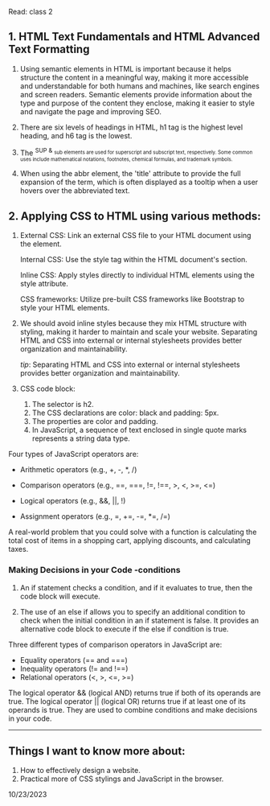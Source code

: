 Read: class 2


## 1. HTML Text Fundamentals and HTML Advanced Text Formatting

1. Using semantic elements in HTML is important because it helps structure the content in a meaningful way, making it more accessible and understandable for both humans and machines, like search engines and screen readers. Semantic elements provide information about the type and purpose of the content they enclose, making it easier to style and navigate the page and improving SEO.

2. There are six levels of headings in HTML, h1 tag is the highest level heading, and h6 tag is the lowest.

3. The <sup> SUP & <sub> sub elements are used for superscript and subscript text, respectively. Some common uses include mathematical notations, footnotes, chemical formulas, and trademark symbols.

4. When using the <abbr> abbr element, the 'title' attribute to provide the full expansion of the term, which is often displayed as a tooltip when a user hovers over the abbreviated text.


## 2. Applying CSS to HTML using various methods:

1. External CSS: Link an external CSS file to your HTML document using the <link> element.

    Internal CSS: Use the style tag within the HTML document's <head> section.

    Inline CSS: Apply styles directly to individual HTML elements using the style attribute.

    CSS frameworks: Utilize pre-built CSS frameworks like Bootstrap to style your HTML elements.

2. We should avoid inline styles because they mix HTML structure with styling, making it harder to maintain and scale your website. Separating HTML and CSS into external or internal stylesheets provides better organization and maintainability.
 
    _tip_: Separating HTML and CSS into external or internal stylesheets provides better organization and maintainability.

3. CSS code block:
    1. The selector is h2.
    2. The CSS declarations are color: black and padding: 5px.
    3. The properties are color and padding.
    4. In JavaScript, a sequence of text enclosed in single quote marks represents a string data type.

Four types of JavaScript operators are:

- Arithmetic operators (e.g., +, -, *, /)

- Comparison operators (e.g., ==, ===, !=, !==, >, <, >=, <=)

- Logical operators (e.g., &&, ||, !)

- Assignment operators (e.g., =, +=, -=, *=, /=)

A real-world problem that you could solve with a function is calculating the total cost of items in a shopping cart, applying discounts, and calculating taxes.


### Making Decisions in your Code -conditions

1. An if statement checks a condition, and if it evaluates to true, then the code block will execute.

2. The use of an else if allows you to specify an additional condition to check when the initial condition in an if statement is false. It provides an alternative code block to execute if the else if condition is true.

Three different types of comparison operators in JavaScript are:

- Equality operators (== and ===)
- Inequality operators (!= and !==)
- Relational operators (<, >, <=, >=)


The logical operator && (logical AND) returns true if both of its operands are true. The logical operator || (logical OR) returns true if at least one of its operands is true. They are used to combine conditions and make decisions in your code.

-----------------------------
## Things I want to know more about:
1. How to effectively design a website.
2. Practical more of CSS stylings and JavaScript in the browser.

10/23/2023
